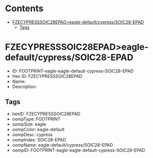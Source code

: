 



Contents
========

* [FZECYPRESSSOIC28EPAD>eagle-default/cypress/SOIC28-EPAD](#fzecypresssoic28epadeagle-defaultcypresssoic28-epad)
	* [Tags](#tags)

# FZECYPRESSSOIC28EPAD>eagle-default/cypress/SOIC28-EPAD

- ID: FOOTPRINT-eagle-eagle-default-cypress-SOIC28-EPAD
- Hex ID: FZECYPRESSSOIC28EPAD
- Name: 
- Description: 

## Tags

- hexID: FZECYPRESSSOIC28EPAD
- oompType: FOOTPRINT
- oompSize: eagle
- oompColor: eagle-default
- oompDesc: cypress
- oompIndex: SOIC28-EPAD
- oompName: eagle-default/cypress/SOIC28-EPAD
- oompID: FOOTPRINT-eagle-eagle-default-cypress-SOIC28-EPAD
